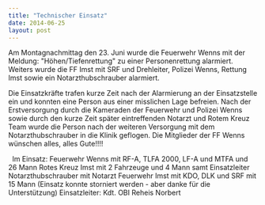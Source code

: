 ```yaml
---
title: "Technischer Einsatz"
date: 2014-06-25
layout: post
---
```


Am Montagnachmittag den 23. Juni wurde die Feuerwehr Wenns mit der Meldung: "Höhen/Tiefenrettung" zu einer Personenrettung alarmiert. Weiters wurde die FF Imst mit SRF und Drehleiter, Polizei Wenns, Rettung Imst sowie ein Notarzthubschrauber alarmiert.

Die Einsatzkräfte trafen kurze Zeit nach der Alarmierung an der Einsatzstelle ein und konnten eine Person aus einer misslichen Lage befreien. Nach der Erstversorgung durch die Kameraden der Feuerwehr und Polizei Wenns sowie durch den kurze Zeit später eintreffenden Notarzt und Rotem Kreuz Team wurde die Person nach der weiteren Versorgung mit dem Notarzthubschrauber in die Klinik geflogen.
Die Mitglieder der FF Wenns wünschen alles, alles Gute!!!!

 
Im Einsatz:
Feuerwehr Wenns mit RF-A, TLFA 2000, LF-A und MTFA und 26 Mann
Rotes Kreuz Imst mit 2 Fahrzeuge und 4 Mann samt Einsatzleiter
Notarzthubschrauber mit Notarzt
Feuerwehr Imst mit KDO, DLK und SRF mit 15 Mann (Einsatz konnte storniert werden - aber danke für die Unterstützung)
Einsatzleiter: Kdt. OBI Reheis Norbert
